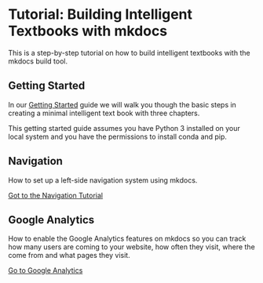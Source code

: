 # Tutorial: Building Intelligent Textbooks with mkdocs

This is a step-by-step tutorial on how to build intelligent textbooks with the mkdocs build tool.

## Getting Started

In our [Getting Started](getting-started.md) guide we will walk you though the basic steps in
creating a minimal intelligent text book with three chapters.

This getting started guide assumes you have Python 3 installed on your local system
and you have the permissions to install conda and pip.

## Navigation

How to set up a left-side navigation system using mkdocs.

[Got to the Navigation Tutorial](./navigation.md)

## Google Analytics

How to enable the Google Analytics features on mkdocs so you
can track how many users are coming to your website, how often they visit, where the come from and what pages they visit.

[Go to Google Analytics](./google-analytics.md)

